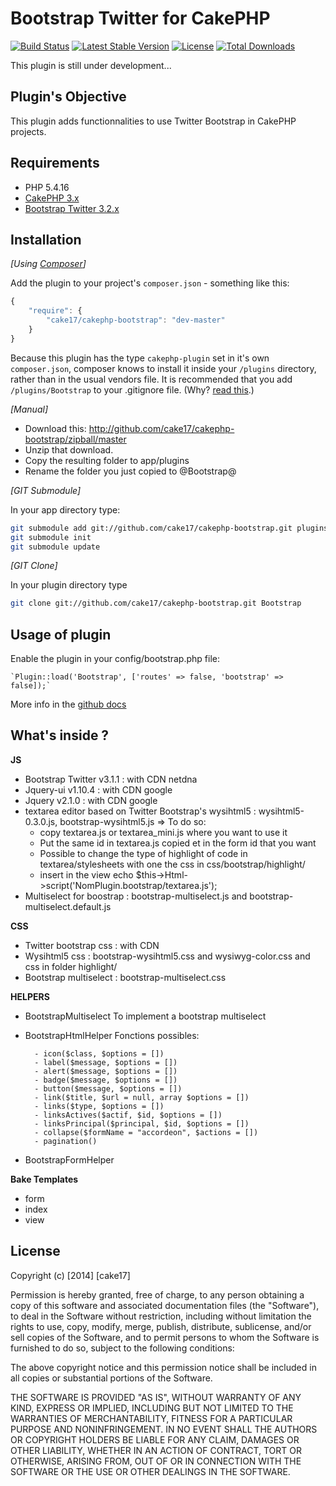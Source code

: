 Bootstrap Twitter for CakePHP
=============================

[![Build Status](https://api.travis-ci.org/cake17/cakephp-bootstrap.png?branch=master)](https://travis-ci.org/cake17/cakephp-bootstrap)
[![Latest Stable Version](https://poser.pugx.org/cake17/cakephp-bootstrap/v/stable.png)](https://packagist.org/packages/cake17/cakephp-bootstrap)
[![License](https://poser.pugx.org/cake17/cakephp-bootstrap/license.png)](https://packagist.org/packages/cake17/cakephp-bootstrap)
[![Total Downloads](https://poser.pugx.org/cake17/cakephp-bootstrap/d/total.png)](https://packagist.org/packages/cake17/cakephp-bootstrap)

This plugin is still under development...

## Plugin's Objective ##

This plugin adds functionnalities to use Twitter Bootstrap in CakePHP projects.

## Requirements ##

- PHP 5.4.16
- [CakePHP 3.x](http://book.cakephp.org/3.0/en/index.html)
- [Bootstrap Twitter 3.2.x](http://getbootstrap.com)

## Installation ##

_[Using [Composer](http://getcomposer.org/)]_

Add the plugin to your project's `composer.json` - something like this:

```javascript
{
    "require": {
        "cake17/cakephp-bootstrap": "dev-master"
    }
}
```

Because this plugin has the type `cakephp-plugin` set in it's own `composer.json`, composer knows to install it inside your `/plugins` directory, rather than in the usual vendors file. It is recommended that you add `/plugins/Bootstrap` to your .gitignore file. (Why? [read this](http://getcomposer.org/doc/faqs/should-i-commit-the-dependencies-in-my-vendor-directory.md).)

_[Manual]_

- Download this: http://github.com/cake17/cakephp-bootstrap/zipball/master
- Unzip that download.
- Copy the resulting folder to app/plugins
- Rename the folder you just copied to @Bootstrap@

_[GIT Submodule]_

In your app directory type:

```bash
git submodule add git://github.com/cake17/cakephp-bootstrap.git plugins/Bootstrap
git submodule init
git submodule update
```

_[GIT Clone]_

In your plugin directory type

```bash
git clone git://github.com/cake17/cakephp-bootstrap.git Bootstrap
```

## Usage of plugin ##

Enable the plugin in your config/bootstrap.php file:

	`Plugin::load('Bootstrap', ['routes' => false, 'bootstrap' => false]);`

More info in the [github docs](http://cake17.github.io/cakephp-bootstrap)

## What's inside ? ##

**JS**

- Bootstrap Twitter v3.1.1 : with CDN netdna
- Jquery-ui v1.10.4 : with CDN google
- Jquery v2.1.0 : with CDN google
- textarea editor based on Twitter Bootstrap's wysihtml5 : wysihtml5-0.3.0.js, bootstrap-wysihtml5.js
=> To do so:
	- copy textarea.js or textarea_mini.js where you want to use it
	- Put the same id in textarea.js copied et in the form id that you want
	- Possible to change the type of highlight of code in textarea/stylesheets with one the css in css/bootstrap/highlight/
	- insert in the view echo $this->Html->script('NomPlugin.bootstrap/textarea.js');
- Multiselect for boostrap : bootstrap-multiselect.js and bootstrap-multiselect.default.js

**CSS**

- Twitter bootstrap css : with CDN
- Wysihtml5 css : bootstrap-wysihtml5.css and wysiwyg-color.css and css in folder highlight/
- Bootstrap multiselect : bootstrap-multiselect.css

**HELPERS**

- BootstrapMultiselect
  To implement a bootstrap multiselect

- BootstrapHtmlHelper
  Fonctions possibles:

		- icon($class, $options = [])
		- label($message, $options = [])
		- alert($message, $options = [])
		- badge($message, $options = [])
		- button($message, $options = [])
		- link($title, $url = null, array $options = [])
		- links($type, $options = [])
		- linksActives($actif, $id, $options = [])
		- linksPrincipal($principal, $id, $options = [])
		- collapse($formName = "accordeon", $actions = [])
		- pagination()

- BootstrapFormHelper

**Bake Templates**

- form
- index
- view

## License ##

Copyright (c) [2014] [cake17]

Permission is hereby granted, free of charge, to any person obtaining a copy of this software and associated documentation files (the "Software"), to deal in the Software without restriction, including without limitation the rights to use, copy, modify, merge, publish, distribute, sublicense, and/or sell copies of the Software, and to permit persons to whom the Software is furnished to do so, subject to the following conditions:

The above copyright notice and this permission notice shall be included in all copies or substantial portions of the Software.

THE SOFTWARE IS PROVIDED "AS IS", WITHOUT WARRANTY OF ANY KIND, EXPRESS OR IMPLIED, INCLUDING BUT NOT LIMITED TO THE WARRANTIES OF MERCHANTABILITY, FITNESS FOR A PARTICULAR PURPOSE AND NONINFRINGEMENT. IN NO EVENT SHALL THE AUTHORS OR COPYRIGHT HOLDERS BE LIABLE FOR ANY CLAIM, DAMAGES OR OTHER LIABILITY, WHETHER IN AN ACTION OF CONTRACT, TORT OR OTHERWISE, ARISING FROM, OUT OF OR IN CONNECTION WITH THE SOFTWARE OR THE USE OR OTHER DEALINGS IN THE SOFTWARE.
